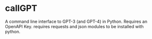 # callGPT
A command line interface to GPT-3 (and GPT-4) in Python. Requires an OpenAPI Key.
requires requests and json modules to be installed with python.
